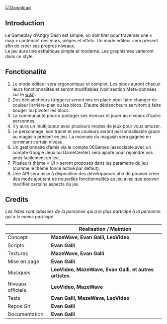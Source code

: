 [![Download](https://img.shields.io/badge/T%C3%A9l%C3%A9chargement--white.svg?longCache=true&style=for-the-badge&colorB=808080&colorA=696969)](https://06games.ddns.net:8888/06Games/Angry_Dash/releases)

## Introduction
Le Gameplay d'Angry Dash est simple, on doit tirer pour traverser une « map » contenant des murs, pièges et effets.
Un mode éditeur sera présent afin de créer ses propres niveaux. <br/>
Le jeu aura une esthétique simple et moderne. Les graphismes varieront dans ce style.<br/>

## Fonctionalité
1. Le mode éditeur sera ergonomique et complet. Les blocs auront chacun leurs fonctionnalités et seront modifiables (voir section Meta-données sur le [wiki](https://06games.ddns.net:8888/06Games/Angry_Dash/wiki/Méta-Données)). 
2. Des déclancheurs (triggers) seront mis en place pour faire changer de couleur l’arrière-plan ou les blocs. D’autre déclancheurs serviront à faire bouger ou pivoter les blocs.
3. La communauté pourra partager ses niveaux et jouer au niveaux d'autre personnes.
4. Il y aura un multijoueur avec plusieurs modes de jeux pour vous amuser.
5. Le personnage, son tracet et ses couleurs seront personnalisable grace au magasin présent en jeu. La monnaie du magasin sera gagnée en terminant certain niveau.
6. Un gestionnaire d’amis via le compte 06Games (associable avec un compte Google Jeux ou GameCenter) sera ajouté pour rejoindre vos amis facilement en jeu.
7. Plusieurs thème « UI » seront proposés dans les paramètre du jeu (comme le thème foncé activé par défaut).
8. Une API sera mise à disposition des développeurs afin de pouvoir créer des mods ajoutant de nouvelles fonctionnalités au jeu ainsi que pouvoir modifier certains aspects du jeu

## Credits

*Les listes sont classées de la personne qui a le plus participé à la personne qui a le moins participé*

|  | Réalisation / Maintien |
| -------- | -------- |
| Concept | **MazeWave, Evan Galli, LeoVideo** |
| Scripts | **Evan Galli** |
| Textures | **MazeWave, Evan Galli** |
| Mise en page | **Evan Galli** |
| Musiques | **LeoVideo, MazeWave, Evan Galli, et autres artistes** |
| Niveaux officiels | **LeoVideo, MazeWave** |
| Tests | **Evan Galli, MazeWave, LeoVideo** |
| Repos Git | **Evan Galli** |
| Documentation | **Evan Galli** |


